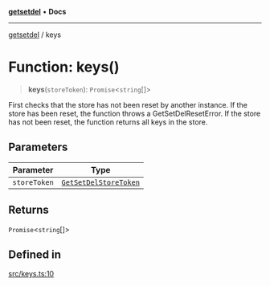 [**getsetdel**](../README.md) • **Docs**

---

[getsetdel](../README.md) / keys

# Function: keys()

> **keys**(`storeToken`): `Promise`\<`string`[]\>

First checks that the store has not been reset by another instance. If the
store has been reset, the function throws a GetSetDelResetError. If the store
has not been reset, the function returns all keys in the store.

## Parameters

| Parameter    | Type                                                          |
| ------------ | ------------------------------------------------------------- |
| `storeToken` | [`GetSetDelStoreToken`](../interfaces/GetSetDelStoreToken.md) |

## Returns

`Promise`\<`string`[]\>

## Defined in

[src/keys.ts:10](https://github.com/ericvera/getsetdel/blob/main/src/keys.ts#L10)
